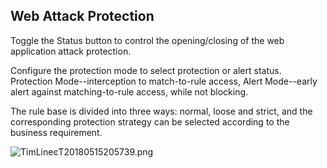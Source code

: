 ## **Web Attack Protection**

Toggle the Status button to control the opening/closing of the web application attack protection.

Configure the protection mode to select protection or alert status. Protection Mode--interception to match-to-rule access, Alert Mode--early alert against matching-to-rule access, while not blocking.

The rule base is divided into three ways: normal, loose and strict, and the corresponding protection strategy can be selected according to the business requirement.

![TimLineͼƬ20180515205739.png](http://img1.jcloudcs.com/cms/62c5beac-cec9-454f-9bec-56c5954fc73020180515210124.png)